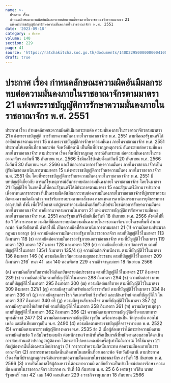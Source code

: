 ```yaml
---
name: >-
  ประกาศ เรื่อง
  กำหนดลักษณะความผิดอันมีผลกระทบต่อความมั่นคงภายในราชอาณาจักรตามมาตรา 21
  แห่งพระราชบัญญัติการรักษาความมั่นคงภายในราชอาณาจักร พ.ศ. 2551
date: '2023-09-18'
category: ง พิเศษ
volume: 140
section: 229
page: 41
source: 'https://ratchakitcha.soc.go.th/documents/140D229S0000000004100.pdf'
draft: true
---
```


# ประกาศ เรื่อง กำหนดลักษณะความผิดอันมีผลกระทบต่อความมั่นคงภายในราชอาณาจักรตามมาตรา 21 แห่งพระราชบัญญัติการรักษาความมั่นคงภายในราชอาณาจักร พ.ศ. 2551

ประกาศ เรื่อง กำหนดลักษณะความผิดอันมีผลกระทบต่อ ความมั่นคงภายในราชอาณาจักรตามมาตรา 21 แห่งพระราชบัญญัติ การรักษาความมั่นคงภายในราชอาณาจักร พ.ศ. 2551 ตามที่คณะรัฐมนตรีได้อาศัยอำนาจตามมาตรา 15 แห่งพระราชบัญญัติการรักษาความมั่นคง ภายในราชอาณาจักร พ.ศ. 2551 ประกาศให้เขตพื้นที่อาเภอกะพ้อ จังหวัดปัตตานี เป็นพื้นที่ปรากฏเหตุการณ์ อันกระทบต่อความมั่นคงภายในราชอาณาจักร ตามประกาศ เรื่อง พื้นที่ปรากฏเหตุ การณ์อันกระทบ ต่อความมั่นคงภายในราชอาณาจักร ลงวันที่ 18 กันยายน พ.ศ. 2566 ซึ่งมีผลใช้บังคับตั้งแต่วันที่ 20 กันยายน พ.ศ. 2566 ถึงวันที่ 30 กันยายน พ.ศ. 2566 และให้กองอานวยการรักษาความมั่นคง ภายในราชอาณาจักรเป็นผู้รับผิดชอบดาเนินการตามมาตรา 15 แห่งพระราชบัญญัติการรักษาความมั่นคง ภายในราชอาณาจักร พ.ศ. 2551 นั้น โดยที่พระราชบัญญัติการรักษาความมั่นคงภายในราชอาณาจักร พ.ศ. 2551 มีบทบัญญัติเกี่ยวกับ การแก้ไขเหตุการณ์อันกระทบต่อความมั่นคงภายใ นราชอาณาจักร โดยในมาตรา 21 บัญญัติให้ ในเขตพื้นที่ที่คณะรัฐมนตรีได้มีประกาศตามมาตรา 15 คณะรัฐมนตรีมีอานาจประกาศเพื่อกาหนดการกระทา ที่เป็นความผิดอันมีผลกระทบต่อความมั่นคงภายในราชอาณาจักรที่ผู้กระทาความผิดตามความผิดดังกล่าว จะเข้ารับการอบรมตามคาสั่งของ ศาลแทนการดาเนินกระบวนการยุติธรรมทางอาญาปกติ ทั้งนี้ เพื่อให้โอกาส แก่ผู้กระทำความผิดนั้นกลับตัวเพื่อประโยชน์ต่อการรักษาความมั่นคงภายในราชอาณาจักร อาศัยอานาจตามความในมาตรา 21 แห่งพระราชบัญญัติการรักษาความมั่นคงภายในราชอาณาจักร พ.ศ. 2551 คณะรัฐมนตรีจึงมีมติเมื่อวันที่ 18 กันยายน พ.ศ. 2566 ดังต่อไปนี้ ข้อ 1 ให้การกระทาความผิดที่มีผลกระทบต่อความมั่นคงภายในราชอาณาจักรภายในเขตพื้นที่ อำเภอกะพ้อ จังหวัดปัตตานี ดังต่อไปนี้ เป็นความผิดที่ต้องดาเนินการตามมาตรา 21 (1) ความผิดตามประมวลกฎหมา ยอาญา (ก) ความผิดต่อความมั่นคงของรัฐภายในราชอาณาจักร ตามที่บัญญัติไว้ในมาตรา 113 ถึงมาตรา 118 (ข) ความผิดต่อความมั่นคงของรัฐภายนอกราชอาณาจักร ตามที่บัญญัติไว้ในมาตรา 119 มาตรา 120 มาตรา 127 มาตรา 128 และมาตรา 129 (ค) ความผิดเกี่ยวกับการก่อการร้าย ตามที่บัญญัติไว้ในมาตรา 135/1 ถึงมาตรา 135/4 (ง) ความผิดต่อเจ้าพนักงาน ตามที่บัญญัติไว้ในมาตรา 136 ถึงมาตรา 146 (จ) ความผิดเกี่ยวกับความสงบสุขของประชาชน ตามที่บัญญัติไว้ในมาตรา 209 ถึงมาตรา 216 ้ หนา 41 ่ เลม 140 ตอนพิเศษ 229 ง ราชกิจจานุเบกษา 18 กันยายน 2566

(ฉ) ความผิดเกี่ยวกับการก่อให้เกิดภยันตรายต่อประชาชน ตามที่บัญญัติไว้ในมาตรา 217 ถึงมาตรา 239 (ช) ความผิดต่อชีวิต ตามที่บัญญัติไว้ในมาตรา 288 ถึงมาตรา 294 (ซ) ความผิดต่อร่างกาย ตามที่บัญญัติไว้ในมาตรา 295 ถึงมาตรา 300 (ฌ) ความผิดต่อเสรีภาพ ตามที่บัญญัติไว้ในมาตรา 309 ถึงมาตรา 321/1 (ญ) ความผิดฐานลักทรัพย์และวิ่งราวทรัพย์ ตามที่บัญญัติไว้ในมาตรา 334 ถึงมาตรา 336 ทวิ (ฎ) ความผิดฐานกรรโชก รีดเอาทรัพย์ ชิงทรัพย์ และปล้นทรัพย์ ตามที่บัญญัติไว้ ในมาตรา 337 ถึงมาตรา 340 ตรี (ฏ) ความผิดฐานรับของโจร ตามที่บัญญัติไว้ในมาตรา 357 (ฐ) ความผิดฐานทำให้เสียทรัพย์ ตามที่บัญญัติไว้ในมาตรา 358 ถึงมาตรา 361 (ฑ) ความผิดฐานบุกรุก ตามที่บัญญัติไว้ในมาตรา 362 ถึงมาตรา 366 (2) ความผิดตามพระราชบัญญัติเครื่องแบบทหาร พุทธศักราช 2477 (3) ความผิดตามพระราชบัญญัติอาวุธปืน เครื่องกระสุนปืน วัตถุระเบิด ดอกไม้เพลิง และสิ่งเทียมอาวุธปืน พ.ศ. 2490 (4) ความผิดตามพระราชบัญญัติจราจรทางบก พ.ศ. 2522 (5) ความผิดตามพระราชบัญญัติทางหลวง พ.ศ. 2535 ข้อ 2 เมื่อผู้ต้องหาว่าได้กระทำความผิดตามความผิดตำมข้อ 1 กลับใจเข้ามอบตัว ต่อพนักงานเจ้าหน้าที่หรือเป็นกรณีที่พนักงานสอบสวนได้ดาเนินการสอบสวนแล้วปรากฏว่าผู้ต้องหา ได้กระทำไปเพราะหลงผิดหรือรู้เท่าไม่ถึงการณ์ ให้ใช้มาตรา 21 กับผู้ต้องหานั้นได้เฉพาะเมื่อปรากฏว่า (1) การกระทำความผิดนั้นกระทบ ต่อความมั่นคงภายในราชอาณาจักร (2) การกระทาความผิดนั้นเกิดภายในเขตพื้นที่อาเภอกะพ้อ จังหวัดปัตตานี ตามประกาศ เรื่อง พื้นที่ปรากฏเหตุการณ์อันกระทบต่อความมั่นคงภายในราชอาณาจักร ลงวันที่ 18 กันยายน พ.ศ. 2566 (3) การเปิดโอกาสให้ผู้ต้องหาว่าได้กระทาความผิ ดกลับตัวจะเป็นประโยชน์ต่อการรักษา ความมั่นคงภายในราชอาณาจักร ประกาศ ณ วันที่ 18 กันยายน พ.ศ. 25 6 6 เศรษฐา ทวีสิน นายกรัฐมนตรี ้ หนา 42 ่ เลม 140 ตอนพิเศษ 229 ง ราชกิจจานุเบกษา 18 กันยายน 2566
